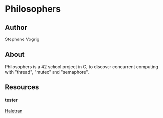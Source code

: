 # Philosophers

## Author
Stephane Vogrig

## About
Philosophers is a 42 school project in C, to discover concurrent computing with "thread", "mutex" and "semaphore".

## Resources
#### tester
[Haletran](https://github.com/Haletran/42_philosopher_tester)
